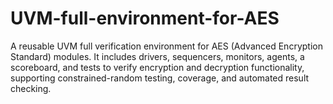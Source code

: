 # UVM-full-environment-for-AES
A reusable UVM full verification environment for AES (Advanced Encryption Standard) modules. It includes drivers, sequencers, monitors, agents, a scoreboard, and tests to verify encryption and decryption functionality, supporting constrained-random testing, coverage, and automated result checking.
